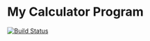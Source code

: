 # My Calculator Program
[![Build Status](https://app.travis-ci.com/ZacharyVeliky/calc_travis_project.svg?branch=main)](https://app.travis-ci.com/ZacharyVeliky/calc_travis_project)
